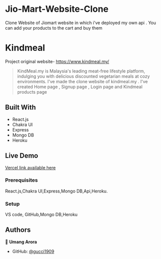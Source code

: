 # Jio-Mart-Website-Clone
Clone Website of Jiomart website in which i've deployed my own api . You can add your products to the cart and buy them 

# Kindmeal

Project original website- https://www.kindmeal.my/
> KindMeal.my is Malaysia's leading meat-free lifestyle platform, indulging you with delicious discounted vegetarian meals at cozy environments. I've made the clone website of kindmeal.my . I've created Home page , Signup page , Login page and Kindmeal products page

## Built With

- React.js
- Chakra UI
- Express
- Mongo DB
- Heroku

## Live Demo 

[Vercel link available here](https://domineering-kick-7131.vercel.app/)





### Prerequisites
React.js,Chakra UI,Express,Mongo DB,Api,Heroku.

### Setup
VS code,
GitHub,Mongo DB,Heroku





## Authors

👤 **Umang Arora**

- GitHub: [@gucci1909](https://github.com/gucci1909)
